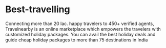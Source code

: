 # Best-travelling
Connecting more than 20 lac. happy travelers to 450+ verified agents, Travelnearby is an online marketplace which empowers the travelers with customized holiday packages. You can avail the best holiday deals and guide cheap holiday packages to more than 75 destinations in India 
